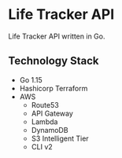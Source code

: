 # Life Tracker API
Life Tracker API written in Go.

## Technology Stack
- Go 1.15
- Hashicorp Terraform
- AWS
  - Route53
  - API Gateway 
  - Lambda
  - DynamoDB
  - S3 Intelligent Tier
  - CLI v2
